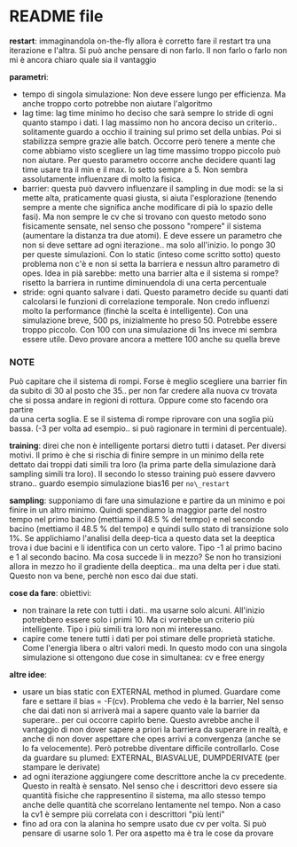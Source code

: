 # README file  

**restart**: immaginandola on-the-fly allora è corretto fare il restart tra una iterazione e l'altra. Si può anche pensare di non farlo. Il non farlo o farlo non mi è ancora chiaro quale sia il vantaggio

**parametri**:
- tempo di singola simulazione: Non deve essere lungo per efficienza. Ma anche troppo corto potrebbe non aiutare l'algoritmo
- lag time: lag time minimo ho deciso che sarà sempre lo stride di ogni quanto stampo i dati. I lag massimo non ho ancora deciso un criterio.. solitamente guardo a occhio il training sul primo set della unbias. Poi si stabilizza sempre grazie alle batch. Occorre però tenere a mente che come abbiamo visto scegliere un lag time massimo troppo piccolo può non aiutare. Per questo parametro occorre anche decidere quanti lag time usare tra il min e il max. Io setto sempre a 5. Non sembra assolutamente influenzare di molto la fisica.  
- barrier: questa può davvero influenzare il sampling in due modi: se la si mette alta, praticamente quasi giusta, si aiuta l'esplorazione (tenendo sempre a mente che significa anche modificare di pià lo spazio delle fasi). Ma non sempre le cv che si trovano con questo metodo sono fisicamente sensate, nel senso che possono "rompere" il sistema (aumentare la distanza tra due atomi). E deve essere un parametro che non si deve settare ad ogni iterazione.. ma solo all'inizio. Io pongo 30 per queste simulazioni. Con lo static (inteso come scritto sotto) questo problema non c'è e non si setta la barriera e nessun altro parametro di opes. Idea in pià sarebbe: metto una barrier alta e il sistema si rompe? risetto la barriera in runtime diminuendola di una certa percentuale
- stride: ogni quanto salvare i dati. Questo parametro decide su quanti dati calcolarsi le funzioni di correlazione temporale. Non credo influenzi molto la performance (finchè la scelta è intelligente). Con una simulazione breve, 500 ps, inizialmente ho preso 50. Potrebbe essere troppo piccolo. Con 100 con una simulazione di 1ns invece mi sembra essere utile. Devo provare ancora a mettere 100 anche su quella breve
### NOTE  
Può capitare che il sistema di rompi. Forse è meglio scegliere una barrier fin da subito di 30 al posto che 35.. 
per non far credere alla nuova cv trovata che si possa andare in regioni di rottura. Oppure come sto facendo ora partire  
da una certa soglia. E se il sistema di rompe riprovare con una soglia più bassa. (-3 per volta ad esempio.. si può ragionare in 
termini di percentuale).  
  
**training**: direi che non è intelligente portarsi dietro tutti i dataset. Per diversi motivi. Il primo è che si rischia di finire  sempre in un minimo della rete dettato dai troppi dati simili tra loro (la prima parte della simulazione darà sampling simili tra loro). Il secondo lo stesso training può essere davvero strano.. guardo esempio simulazione bias16 per `no\_restart`  
  
**sampling**: supponiamo di fare una simulazione e partire da un minimo e poi finire in un altro minimo. Quindi spendiamo la maggior parte del nostro tempo nel primo bacino (mettiamo il 48.5 % del tempo) e nel secondo bacino (mettiamo il 48.5 % del tempo) e quindi sullo stato di transizione solo 1%.
Se applichiamo l'analisi della deep-tica a questo data set la deeptica trova i due bacini e li identifica con un certo valore. Tipo -1 al primo bacino e 1 al secondo bacino. Ma cosa succede li in mezzo? Se non ho transizioni allora in mezzo ho il gradiente della deeptica.. ma una delta per i due stati. Questo non va bene, perchè non esco dai due stati.  
  
**cose da fare**: obiettivi:
-   non trainare la rete con tutti i dati.. ma usarne solo alcuni. All'inizio potrebbero essere solo i primi 10. Ma ci vorrebbe un criterio più intelligente. Tipo i più simili tra loro non mi interessano.  
-   capire come tenere tutti i dati per poi stimare delle proprietà statiche. Come l'energia libera o altri valori medi. In questo modo con una singola simulazione si ottengono due cose in simultanea: cv e free energy   

**altre idee**: 
- usare un bias static con EXTERNAL method in plumed. Guardare come fare e settare il bias = -F(cv). Problema che vedo è la barrier, Nel senso che dai dati non si arriverà mai a sapere quanto vale la barrier da superare.. per cui occorre capirlo bene. Questo avrebbe anche il vantaggio di non dover sapere a priori la barriera da superare in realtà, e anche di non dover aspettare che opes arrivi a convergenza (anche se lo fa velocemente). Però potrebbe diventare difficile controllarlo. Cose da guardare su plumed: EXTERNAL, BIASVALUE, DUMPDERIVATE (per stampare le derivate)
-  ad ogni iterazione aggiungere come descrittore anche la cv precedente. Questo in realtà è sensato. Nel senso che i descrittori devo essere sia quantità fisiche che rappresentino il sistema, ma allo stesso tempo anche delle quantità che scorrelano lentamente nel tempo. Non a caso la cv1 è sempre più correlata con i descrittori "più lenti"
- fino ad ora con la alanina ho sempre usato due cv per volta. Si può pensare di usarne solo 1. Per ora aspetto ma è tra le cose da provare